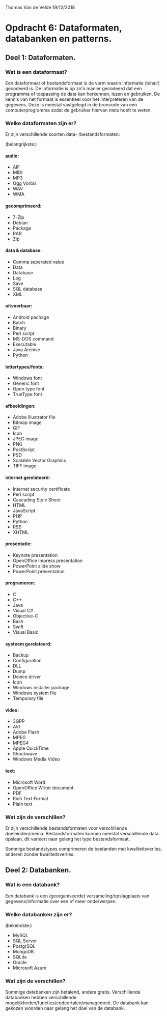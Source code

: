 ﻿Thomas Van de Velde 
19/12/2018
# Opdracht 6: Dataformaten, databanken en patterns.

## Deel 1: Dataformaten.

### Wat is een dataformaat?

Een dataformaat of bestandsformaat is de vorm waarin informatie (binair) gecodeerd is. De informatie is op zo'n manier gecodeerd dat een programma of toepassing de data kan herkennen, lezen en gebruiken. De kennis van het formaat is essentieel voor het interpreteren van de gegevens. Deze is meestal vastgelegd in de broncode van een computerprogramma zodat de gebruiker hiervan niets hoeft te weten.

### Welke dataformaten zijn er?

Er zijn verschillende soorten data- /bestandsformaten:

(belangrijkste:)
#### audio:
- AIF
- MIDI
- MP3
- Ogg Vorbis
- WAV
- WMA
#### gecomprimeerd:
- 7-Zip
- Debian
- Package
- RAR
- Zip
#### data & database:
- Comma seperated value
- Data
- Database
- Log
- Save
- SQL database
- XML
#### uitvoerbaar:
- Android pachage
- Batch
- Binary
- Perl script
- MS-DOS command
- Executable
- Java Archive
- Python
#### lettertypes/fonts:
- Windows font
- Generic font
- Open type font
- TrueType font
#### afbeeldingen:
- Adobe Illustrator file
- Bitmap image
- GIF
- Icon
- JPEG image
- PNG
- PostScript
- PSD
- Scalable Vector Graphics
- TIFF image
#### internet gerelateerd:
- Internet security certificate
- Perl script
- Cascading Style Sheet
- HTML
- JavaScript
- PHP
- Python
- RSS
- XHTML
#### presentatie:
- Keynote presentation
- OpenOffice Impress presentation
- PowerPoint slide show
- PowerPoint presentation
#### programeren:
- C
- C++
- Java
- Visual C#
- Objective-C
- Bash
- Swift
- Visual Basic
#### systeem gerelateerd:
- Backup
- Configuration
- DLL
- Dump
- Device driver
- Icon
- Windows installer package
- Windows system file
- Temporary file
#### video:
- 3GPP
- AVI
- Adobe Flash
- MPEG
- MPEG4
- Apple QuickTime
- Shockwave
- Windows Media Video
#### text:
- Microsoft Word
- OpenOffice Writer document
- PDF
- Rich Text Format
- Plain text

### Wat zijn de verschillen?
Er zijn verschillende bestandsformaten voor verschillende doeleinden/media. Bestandsformaten kunnen meestal verschillende data opslaan, dit varieert naar gelang het type bestandsformaat.

Sommige bestandstypes comprimeren de bestanden met kwaliteitsverlies, anderen zonder kwaliteitsverlies.

## Deel 2: Databanken.

### Wat is een databank?

Een databank is een (georganiseerde) verzameling/opslagplaats van gegevens/informatie over een of meer onderwerpen.

### Welke databanken zijn er?
(bekendste:)
- MySQL
- SQL Server
- PostgrSQL
- MongoDB
- SQLite
- Oracle
- Microsoft Azure

### Wat zijn de verschillen?
Sommige databanken zijn betalend, andere gratis. Verschillende databanken hebben verschillende mogelijkheden/functies/codeertalen/management. De databank kan gekozen woorden naar gelang het doel van de databank.

